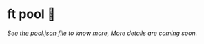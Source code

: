# ft pool 🫧
_See [the pool.json file](https://github.com/zealleaf/ft-pool/blob/main/pool.json) to know more, More details are coming soon._
